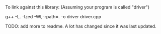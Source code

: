 To link against this library:
(Assuming your program is called "driver")

g++ -L. -lzed -Wl,-rpath=. -o driver driver.cpp

TODO: add more to readme. A lot has changed since it was last updated.

